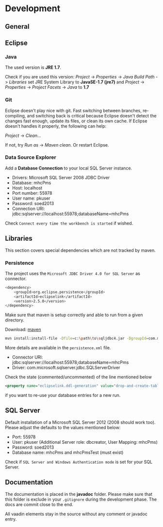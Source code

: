 # Development

## General


## Eclipse

### Java

The used version is **JRE 1.7**.

Check if you are used this version: *Project* -> *Properties* -> 
*Java Build Path* -> *Libraries* set JRE System Library to **JavaSE-1.7 (jre7)**
and *Project* -> *Properties* -> *Project Facets* -> *Java* to **1.7**

### Git

Eclipse doesn't play nice with git. Fast switching between branches, re-compiling,
and switching back is critical because Eclipse doesn't detect the changes fast
enough, update its files, or clean its own cache. If Eclipse doesn't handles it
properly, the following can help:   

*Project* -> *Clean...*

If not, try *Run as* -> *Maven clean*. Or restart Eclipse.

### Data Source Explorer 

Add a **Database Connection** to your local SQL Server instance.

- Drivers: Microsoft SQL Server 2008 JDBC Driver
- Database: mhcPms
- Host: localhost
- Port number: 55978
- User name: pkuser
- Password: soed2013
- Connection URI: jdbc:sqlserver://localhost:55978;databaseName=mhcPms

Check `Connect every time the workbench is started` if wished. 

## Libraries

This section covers special dependencies which are not tracked by maven.

### Persistence

The project uses the `Microsoft JDBC Driver 4.0 for SQL Server` as connector.

```bash
<dependency>
	<groupId>org.eclipse.persistence</groupId>
	<artifactId>eclipselink</artifactId>
	<version>2.5.0</version>
</dependency>
```

Make sure that maven is setup correctly and able to run from a given directory.

Download: [maven](http://maven.apache.org/download.cgi)

```bash
mvn install:install-file -Dfile=c:\path\to\sqljdbc4.jar -DgroupId=com.microsoft.sqlserver -DartifactId=sqljdbc4 -Dversion=3.0 -Dpackaging=jar
```

More details are available in the `persistence.xml` file.

- Connector URI: jdbc:sqlserver://localhost:55978;databaseName=mhcPms
- Driver: com.microsoft.sqlserver.jdbc.SQLServerDriver

Check the state (commented/uncommented) of the line mentioned below 

```xml
<property name="eclipselink.ddl-generation" value="drop-and-create-tables"/>
```

if you want to re-use your database entries for a new run. 

## SQL Server

Default installation of a Microsoft SQL Server 2012 (2008 should work too).
Please adjust the defaults to the values mentioned below: 

- Port: 55978
- User: pkuser (Additional Server role: dbcreator, User Mapping: mhcPms)
- Password: soed2013
- Database name: mhcPms and mhcPmsTest (must exist)

Check if `SQL Server and Windows Authentication mode` is set for your SQL
Server. 

## Documentation

The documentation is placed in the **javadoc** folder. Please make sure that
this folder is exclude in your `.gitignore` during the development phase. The
docs are commit close to the end.

All vaadin elements stay in the source without any comment or javadoc entry.